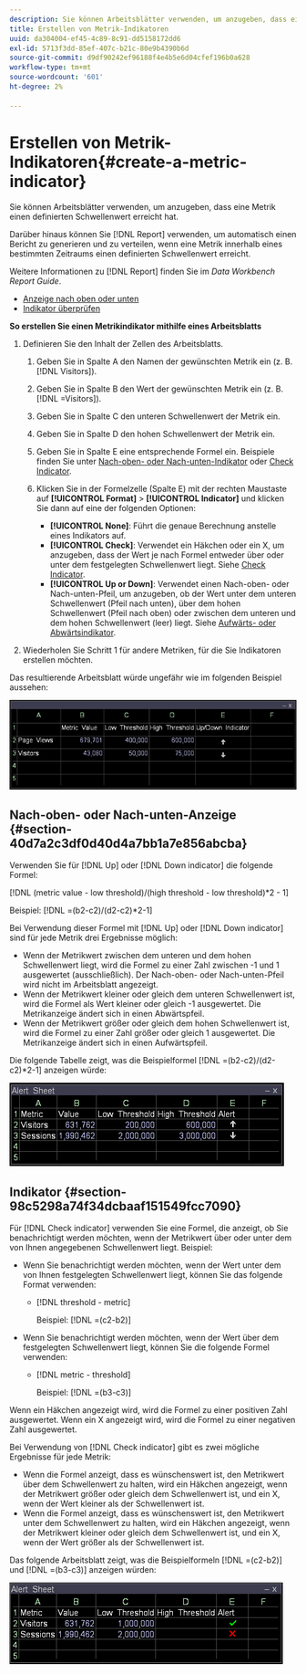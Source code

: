 ```yaml
---
description: Sie können Arbeitsblätter verwenden, um anzugeben, dass eine Metrik einen definierten Schwellenwert erreicht hat.
title: Erstellen von Metrik-Indikatoren
uuid: da304004-ef45-4c89-8c91-dd5158172dd6
exl-id: 5713f3dd-85ef-407c-b21c-80e9b4390b6d
source-git-commit: d9df90242ef96188f4e4b5e6d04cfef196b0a628
workflow-type: tm+mt
source-wordcount: '601'
ht-degree: 2%

---
```


# Erstellen von Metrik-Indikatoren{#create-a-metric-indicator}

Sie können Arbeitsblätter verwenden, um anzugeben, dass eine Metrik einen definierten Schwellenwert erreicht hat.

Darüber hinaus können Sie [!DNL Report] verwenden, um automatisch einen Bericht zu generieren und zu verteilen, wenn eine Metrik innerhalb eines bestimmten Zeitraums einen definierten Schwellenwert erreicht.

Weitere Informationen zu [!DNL Report] finden Sie im *Data Workbench Report Guide*.

* [Anzeige nach oben oder unten](../../../../home/c-get-started/c-analysis-vis/c-wksts/c-metric-ind.md#section-40d7a2c3df0d40d4a7bb1a7e856abcba)
* [Indikator überprüfen](../../../../home/c-get-started/c-analysis-vis/c-wksts/c-metric-ind.md#section-98c5298a74f34dcbaaf151549fcc7090)

**So erstellen Sie einen Metrikindikator mithilfe eines Arbeitsblatts**

1. Definieren Sie den Inhalt der Zellen des Arbeitsblatts.

   1. Geben Sie in Spalte A den Namen der gewünschten Metrik ein (z. B. [!DNL Visitors]).
   1. Geben Sie in Spalte B den Wert der gewünschten Metrik ein (z. B. [!DNL =Visitors]).
   1. Geben Sie in Spalte C den unteren Schwellenwert der Metrik ein.
   1. Geben Sie in Spalte D den hohen Schwellenwert der Metrik ein.
   1. Geben Sie in Spalte E eine entsprechende Formel ein. Beispiele finden Sie unter [Nach-oben- oder Nach-unten-Indikator](../../../../home/c-get-started/c-analysis-vis/c-wksts/c-metric-ind.md#section-40d7a2c3df0d40d4a7bb1a7e856abcba) oder [Check Indicator](../../../../home/c-get-started/c-analysis-vis/c-wksts/c-metric-ind.md#section-98c5298a74f34dcbaaf151549fcc7090).
   1. Klicken Sie in der Formelzelle (Spalte E) mit der rechten Maustaste auf **[!UICONTROL Format]** > **[!UICONTROL Indicator]** und klicken Sie dann auf eine der folgenden Optionen:

      * **[!UICONTROL None]**: Führt die genaue Berechnung anstelle eines Indikators auf.
      * **[!UICONTROL Check]**: Verwendet ein Häkchen oder ein X, um anzugeben, dass der Wert je nach Formel entweder über oder unter dem festgelegten Schwellenwert liegt. Siehe [Check Indicator](../../../../home/c-get-started/c-analysis-vis/c-wksts/c-metric-ind.md#section-98c5298a74f34dcbaaf151549fcc7090).
      * **[!UICONTROL Up or Down]**: Verwendet einen Nach-oben- oder Nach-unten-Pfeil, um anzugeben, ob der Wert unter dem unteren Schwellenwert (Pfeil nach unten), über dem hohen Schwellenwert (Pfeil nach oben) oder zwischen dem unteren und dem hohen Schwellenwert (leer) liegt. Siehe [Aufwärts- oder Abwärtsindikator](../../../../home/c-get-started/c-analysis-vis/c-wksts/c-metric-ind.md#section-40d7a2c3df0d40d4a7bb1a7e856abcba).

1. Wiederholen Sie Schritt 1 für andere Metriken, für die Sie Indikatoren erstellen möchten.

Das resultierende Arbeitsblatt würde ungefähr wie im folgenden Beispiel aussehen:

![](assets/vis_Worksheet_Alerts.png)

## Nach-oben- oder Nach-unten-Anzeige {#section-40d7a2c3df0d40d4a7bb1a7e856abcba}

Verwenden Sie für [!DNL Up] oder [!DNL Down indicator] die folgende Formel:

[!DNL (metric value - low threshold)/(high threshold - low threshold)*2 - 1]

Beispiel: [!DNL =(b2-c2)/(d2-c2)*2-1]

Bei Verwendung dieser Formel mit [!DNL Up] oder [!DNL Down indicator] sind für jede Metrik drei Ergebnisse möglich:

* Wenn der Metrikwert zwischen dem unteren und dem hohen Schwellenwert liegt, wird die Formel zu einer Zahl zwischen -1 und 1 ausgewertet (ausschließlich). Der Nach-oben- oder Nach-unten-Pfeil wird nicht im Arbeitsblatt angezeigt.
* Wenn der Metrikwert kleiner oder gleich dem unteren Schwellenwert ist, wird die Formel als Wert kleiner oder gleich -1 ausgewertet. Die Metrikanzeige ändert sich in einen Abwärtspfeil.
* Wenn der Metrikwert größer oder gleich dem hohen Schwellenwert ist, wird die Formel zu einer Zahl größer oder gleich 1 ausgewertet. Die Metrikanzeige ändert sich in einen Aufwärtspfeil.

Die folgende Tabelle zeigt, was die Beispielformel [!DNL =(b2-c2)/(d2-c2)*2-1] anzeigen würde:

![](assets/vis_Worksheet_Alerts_UpDown.png)

## Indikator {#section-98c5298a74f34dcbaaf151549fcc7090}

Für [!DNL Check indicator] verwenden Sie eine Formel, die anzeigt, ob Sie benachrichtigt werden möchten, wenn der Metrikwert über oder unter dem von Ihnen angegebenen Schwellenwert liegt. Beispiel:

* Wenn Sie benachrichtigt werden möchten, wenn der Wert unter dem von Ihnen festgelegten Schwellenwert liegt, können Sie das folgende Format verwenden:

   * [!DNL threshold - metric]

      Beispiel: [!DNL =(c2-b2)]

* Wenn Sie benachrichtigt werden möchten, wenn der Wert über dem festgelegten Schwellenwert liegt, können Sie die folgende Formel verwenden:

   * [!DNL metric - threshold]

      Beispiel: [!DNL =(b3-c3)]

Wenn ein Häkchen angezeigt wird, wird die Formel zu einer positiven Zahl ausgewertet. Wenn ein X angezeigt wird, wird die Formel zu einer negativen Zahl ausgewertet.

Bei Verwendung von [!DNL Check indicator] gibt es zwei mögliche Ergebnisse für jede Metrik:

* Wenn die Formel anzeigt, dass es wünschenswert ist, den Metrikwert über dem Schwellenwert zu halten, wird ein Häkchen angezeigt, wenn der Metrikwert größer oder gleich dem Schwellenwert ist, und ein X, wenn der Wert kleiner als der Schwellenwert ist.
* Wenn die Formel anzeigt, dass es wünschenswert ist, den Metrikwert unter dem Schwellenwert zu halten, wird ein Häkchen angezeigt, wenn der Metrikwert kleiner oder gleich dem Schwellenwert ist, und ein X, wenn der Wert größer als der Schwellenwert ist.

Das folgende Arbeitsblatt zeigt, was die Beispielformeln [!DNL =(c2-b2)] und [!DNL =(b3-c3)] anzeigen würden:

![](assets/vis_Worksheet_Alerts_Check.png)
